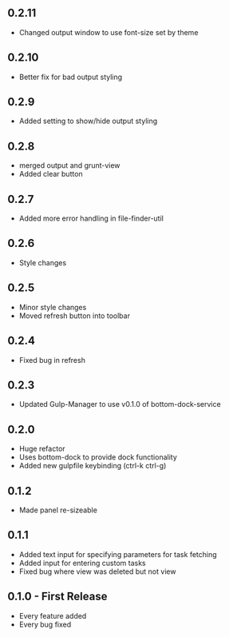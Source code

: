 ## 0.2.11
* Changed output window to use font-size set by theme

## 0.2.10
* Better fix for bad output styling

## 0.2.9
* Added setting to show/hide output styling

## 0.2.8
* merged output and grunt-view
* Added clear button

## 0.2.7
* Added more error handling in file-finder-util

## 0.2.6
* Style changes

## 0.2.5
* Minor style changes
* Moved refresh button into toolbar

## 0.2.4
* Fixed bug in refresh

## 0.2.3
* Updated Gulp-Manager to use v0.1.0 of bottom-dock-service

## 0.2.0
* Huge refactor
* Uses bottom-dock to provide dock functionality
* Added new gulpfile keybinding (ctrl-k ctrl-g)

## 0.1.2
* Made panel re-sizeable

## 0.1.1
* Added text input for specifying parameters for task fetching
* Added input for entering custom tasks
* Fixed bug where view was deleted but not view

## 0.1.0 - First Release
* Every feature added
* Every bug fixed
